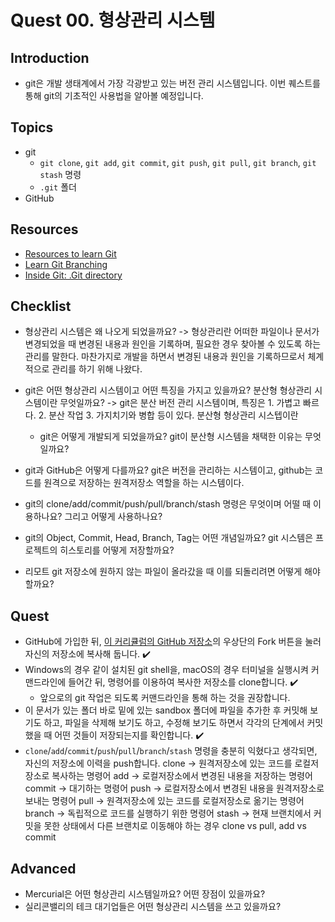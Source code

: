 # Quest 00. 형상관리 시스템

## Introduction

* git은 개발 생태계에서 가장 각광받고 있는 버전 관리 시스템입니다. 이번 퀘스트를 통해 git의 기초적인 사용법을 알아볼 예정입니다.

## Topics

* git
  * `git clone`, `git add`, `git commit`, `git push`, `git pull`, `git branch`, `git stash` 명령
  * `.git` 폴더
* GitHub

## Resources

* [Resources to learn Git](https://try.github.io)
* [Learn Git Branching](https://learngitbranching.js.org/?locale=ko)
* [Inside Git: .Git directory](https://githowto.com/git_internals_git_directory)

## Checklist

* 형상관리 시스템은 왜 나오게 되었을까요?
-> 형상관리란 어떠한 파일이나 문서가 변경되었을 때 변경된 내용과 원인을 기록하며, 필요한 경우 찾아볼 수 있도록 하는 관리를 말한다.
마찬가지로 개발을 하면서 변경된 내용과 원인을 기록하므로서 체계적으로 관리를 하기 위해 나왔다.

* git은 어떤 형상관리 시스템이고 어떤 특징을 가지고 있을까요? 분산형 형상관리 시스템이란 무엇일까요?
-> git은 분산 버전 관리 시스템이며, 특징은 1. 가볍고 빠르다. 2. 분산 작업 3. 가지치기와 병합 등이 있다. 
분산형 형상관리 시스텝이란 

  * git은 어떻게 개발되게 되었을까요? git이 분산형 시스템을 채택한 이유는 무엇일까요?

* git과 GitHub은 어떻게 다를까요?
git은 버전을 관리하는 시스템이고, github는 코드를 원격으로 저장하는 원격저장소 역할을 하는 시스템이다.

* git의 clone/add/commit/push/pull/branch/stash 명령은 무엇이며 어떨 때 이용하나요? 그리고 어떻게 사용하나요?
* git의 Object, Commit, Head, Branch, Tag는 어떤 개념일까요? git 시스템은 프로젝트의 히스토리를 어떻게 저장할까요?
* 리모트 git 저장소에 원하지 않는 파일이 올라갔을 때 이를 되돌리려면 어떻게 해야 할까요?

## Quest

* GitHub에 가입한 뒤, [이 커리큘럼의 GitHub 저장소](https://github.com/BD-AP2/BDJuniorCurriculum)의 우상단의 Fork 버튼을 눌러 자신의 저장소에 복사해 둡니다. ✔️
* Windows의 경우 같이 설치된 git shell을, macOS의 경우 터미널을 실행시켜 커맨드라인에 들어간 뒤, 명령어를 이용하여 복사한 저장소를 clone합니다.  ✔️
  * 앞으로의 git 작업은 되도록 커맨드라인을 통해 하는 것을 권장합니다.
* 이 문서가 있는 폴더 바로 밑에 있는 sandbox 폴더에 파일을 추가한 후 커밋해 보기도 하고, 파일을 삭제해 보기도 하고, 수정해 보기도 하면서 각각의 단계에서 커밋했을 때 어떤 것들이 저장되는지를 확인합니다. ✔️
* `clone`/`add`/`commit`/`push`/`pull`/`branch`/`stash` 명령을 충분히 익혔다고 생각되면, 자신의 저장소에 이력을 push합니다. 
clone -> 원격저장소에 있는 코드를 로컬저장소로 복사하는 명령어
add -> 로컬저장소에서 변경된 내용을 저장하는 명령어
commit -> 대기하는 명령어
push -> 로컬저장소에서 변경된 내용을 원격저장소로 보내는 명령어
pull -> 원격저장소에 있는 코드를 로컬저장소로 옮기는 명령어
branch -> 독립적으로 코드를 실행하기 위한 명령어
stash -> 현재 브랜치에서 커밋을 못한 상태에서 다른 브랜치로 이동해야 하는 경우
 clone vs pull, add vs commit 

## Advanced

* Mercurial은 어떤 형상관리 시스템일까요? 어떤 장점이 있을까요?
* 실리콘밸리의 테크 대기업들은 어떤 형상관리 시스템을 쓰고 있을까요?

